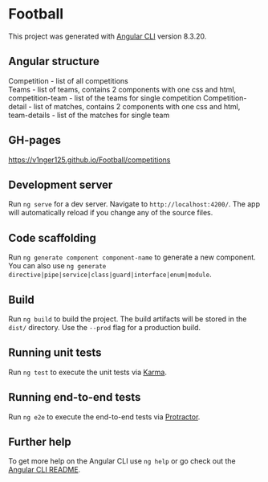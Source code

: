 # Football

This project was generated with [Angular CLI](https://github.com/angular/angular-cli) version 8.3.20.

## Angular structure

Competition - list of all competitions  
Teams - list of teams, contains 2 components with one css and html, competition-team - list of the teams for single competition
Competition-detail - list of matches, contains 2 components with one css and html, team-details - list of the matches for single team

## GH-pages

https://v1nger125.github.io/Football/competitions

## Development server

Run `ng serve` for a dev server. Navigate to `http://localhost:4200/`. The app will automatically reload if you change any of the source files.

## Code scaffolding

Run `ng generate component component-name` to generate a new component. You can also use `ng generate directive|pipe|service|class|guard|interface|enum|module`.

## Build

Run `ng build` to build the project. The build artifacts will be stored in the `dist/` directory. Use the `--prod` flag for a production build.

## Running unit tests

Run `ng test` to execute the unit tests via [Karma](https://karma-runner.github.io).

## Running end-to-end tests

Run `ng e2e` to execute the end-to-end tests via [Protractor](http://www.protractortest.org/).

## Further help

To get more help on the Angular CLI use `ng help` or go check out the [Angular CLI README](https://github.com/angular/angular-cli/blob/master/README.md).
